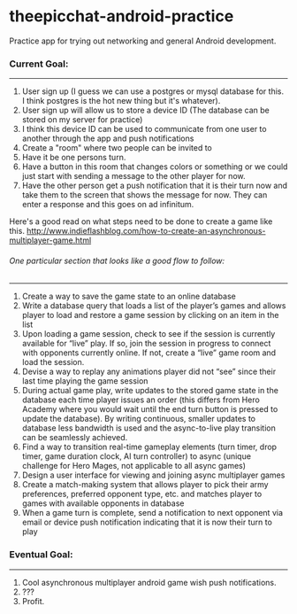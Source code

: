 theepicchat-android-practice
============================

Practice app for trying out networking and general Android development.

### Current Goal:
-----
1. User sign up (I guess we can use a postgres or mysql database for this. I think postgres is the hot new thing but it's whatever).
2. User sign up will allow us to store a device ID (The database can be stored on my server for practice)
3. I think this device ID can be used to communicate from one user to another through the app and push notifications
4. Create a "room" where two people can be invited to
5. Have it be one persons turn.
6. Have a button in this room that changes colors or something or we could just start with sending a message to the other player for now.
7. Have the other person get a push notification that it is their turn now and take them to the screen that shows the message for now.
They can enter a response and this goes on ad infinitum.

Here's a good read on what steps need to be done to create a game like this. http://www.indieflashblog.com/how-to-create-an-asynchronous-multiplayer-game.html

###### One particular section that looks like a good flow to follow:
-----
1. Create  a way to save the game state to an online database
2. Write  a database query that loads a list of the player’s games and allows player to  load and restore a game session by clicking on an item in the list
3. Upon  loading a game session, check to see if the session is currently available for  “live” play. If so, join the session in progress to connect with  opponents currently online. If not, create a “live” game room and  load the session.
4. Devise  a way to replay any animations player did not “see” since their last  time playing the game session
5. During  actual game play, write updates to the stored game state in the database each  time player issues an order (this differs from Hero Academy where you would wait until the end turn button is pressed  to update the database). By writing continuous, smaller updates to database  less bandwidth is used and the async-to-live play transition can be seamlessly  achieved.
6. Find  a way to transition real-time gameplay elements (turn timer, drop timer, game  duration clock, AI turn controller) to async (unique challenge for Hero Mages, not applicable to all async  games)
7. Design  a user interface for viewing and joining async multiplayer games
8. Create  a match-making system that allows player to pick their army preferences,  preferred opponent type, etc. and matches player to games with available  opponents in database
9. When  a game turn is complete, send a notification to next opponent via email or  device push notification indicating that it is now their turn to play


### Eventual Goal:
-----
1. Cool asynchronous multiplayer android game wish push notifications.
2. ???
3. Profit.